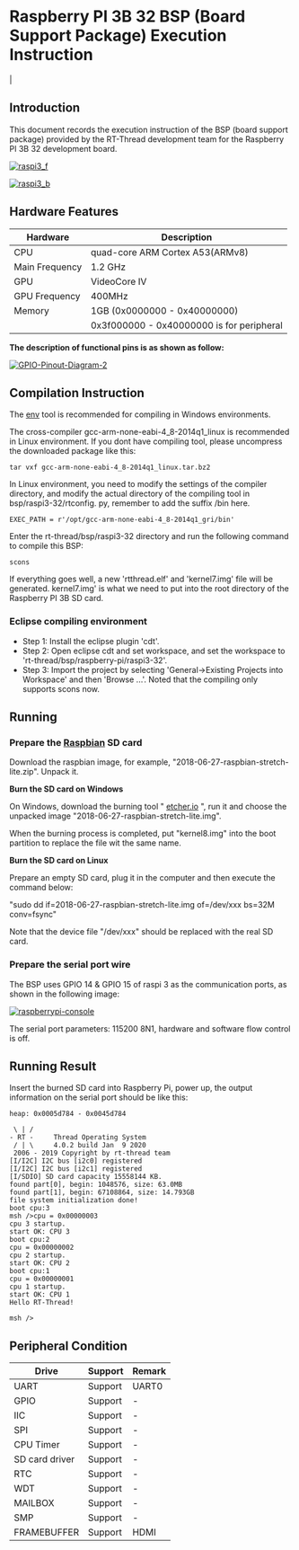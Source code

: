 # Raspberry PI 3B 32 BSP (Board Support Package) Execution Instruction 

[](README_zh.md) |

## Introduction

This document records the execution instruction of the BSP (board support package) provided by the RT-Thread development team for the Raspberry PI 3B 32 development board.

[![raspi3_f](https://github.com/RT-Thread/rt-thread/raw/master/bsp/raspberry-pi/raspi3-32/figures/raspi3_f.jpg)](https://github.com/RT-Thread/rt-thread/blob/master/bsp/raspberry-pi/raspi3-32/figures/raspi3_f.jpg)

[![raspi3_b](https://github.com/RT-Thread/rt-thread/raw/master/bsp/raspberry-pi/raspi3-32/figures/raspi3_b.jpg)](https://github.com/RT-Thread/rt-thread/blob/master/bsp/raspberry-pi/raspi3-32/figures/raspi3_b.jpg)

## Hardware Features

| Hardware       | Description                               |
| -------------- | ----------------------------------------- |
| CPU            | quad-core ARM Cortex A53(ARMv8)           |
| Main Frequency | 1.2 GHz                                   |
| GPU            | VideoCore IV                              |
| GPU Frequency  | 400MHz                                    |
| Memory         | 1GB (0x0000000 - 0x40000000)              |
|                | 0x3f000000 - 0x40000000 is for peripheral |

**The description of functional pins is as shown as follow:**

[![GPIO-Pinout-Diagram-2](https://github.com/RT-Thread/rt-thread/raw/master/bsp/raspberry-pi/raspi3-32/figures/GPIO-Pinout-Diagram-2.png)](https://github.com/RT-Thread/rt-thread/blob/master/bsp/raspberry-pi/raspi3-32/figures/GPIO-Pinout-Diagram-2.png)

## **Compilation Instruction**

The [env](https://www.rt-thread.io/download.html?download=Env) tool is recommended for compiling in Windows environments.

The cross-compiler gcc-arm-none-eabi-4_8-2014q1_linux is recommended in Linux environment. If you dont have compiling tool, please uncompress the downloaded package like this:

```
tar vxf gcc-arm-none-eabi-4_8-2014q1_linux.tar.bz2
```

In Linux environment, you need to modify the settings of the compiler directory, and modify the actual directory of the compiling tool in bsp/raspi3-32/rtconfig. py, remember to add the suffix /bin here.

```
EXEC_PATH = r'/opt/gcc-arm-none-eabi-4_8-2014q1_gri/bin'
```

Enter the rt-thread/bsp/raspi3-32 directory and run the following command to compile this BSP:

```
scons
```

If everything goes well, a new 'rtthread.elf' and 'kernel7.img' file will be generated. kernel7.img' is what we need to put into the root directory of the Raspberry PI 3B SD card.

###  **Eclipse compiling environment**

- Step 1: Install the eclipse plugin 'cdt'.
- Step 2: Open eclipse cdt and set workspace, and set the workspace to 'rt-thread/bsp/raspberry-pi/raspi3-32'.
- Step 3: Import the project by selecting 'General->Existing Projects into Workspace' and then 'Browse ...'. Noted that the compiling only supports scons now.
  

## **Running**

### **Prepare the [Raspbian](https://downloads.raspberrypi.org/raspbian_lite_latest) SD card**

Download the raspbian image, for example, "2018-06-27-raspbian-stretch-lite.zip". Unpack it.

**Burn the SD card on Windows**

On Windows, download the burning tool " [etcher.io](https://www.balena.io/etcher/) ", run it and choose the unpacked image "2018-06-27-raspbian-stretch-lite.img".

When the burning process is completed, put "kernel8.img" into the boot partition to replace the file wit the same name.

**Burn the SD card on Linux**

Prepare an empty SD card, plug it in the computer and then execute the command below:

"sudo dd if=2018-06-27-raspbian-stretch-lite.img of=/dev/xxx bs=32M conv=fsync"

Note that the device file "/dev/xxx" should be replaced with the real SD card.

### **Prepare the serial port wire**

The BSP uses GPIO 14 & GPIO 15 of raspi 3 as the communication ports, as shown in the following image:



[![raspberrypi-console](https://github.com/RT-Thread/rt-thread/raw/master/bsp/raspberry-pi/raspi3-32/figures/raspberrypi-console.png)](https://github.com/RT-Thread/rt-thread/blob/master/bsp/raspberry-pi/raspi3-32/figures/raspberrypi-console.png)

The serial port parameters: 115200 8N1, hardware and software flow control is off.

## **Running Result**

Insert the burned SD card into Raspberry Pi, power up, the output information on the serial port should be like this:

```
heap: 0x0005d784 - 0x0045d784

 \ | /
- RT -     Thread Operating System
 / | \     4.0.2 build Jan  9 2020
 2006 - 2019 Copyright by rt-thread team
[I/I2C] I2C bus [i2c0] registered
[I/I2C] I2C bus [i2c1] registered
[I/SDIO] SD card capacity 15558144 KB.
found part[0], begin: 1048576, size: 63.0MB
found part[1], begin: 67108864, size: 14.793GB
file system initialization done!
boot cpu:3
msh />cpu = 0x00000003
cpu 3 startup.
start OK: CPU 3
boot cpu:2
cpu = 0x00000002
cpu 2 startup.
start OK: CPU 2
boot cpu:1
cpu = 0x00000001
cpu 1 startup.
start OK: CPU 1
Hello RT-Thread!

msh />
```

## **Peripheral Condition**

| Drive          | Support | Remark |
| -------------- | ------- | ------ |
| UART           | Support | UART0  |
| GPIO           | Support |     -   |
| IIC            | Support |    -    |
| SPI            | Support |   -     |
| CPU Timer      | Support |     -   |
| SD card driver | Support |    -    |
| RTC | Support | - |
| WDT | Support | - |
| MAILBOX | Support | - |
| SMP | Support | - |
| FRAMEBUFFER | Support | HDMI |
